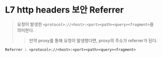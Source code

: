 # L7 http headers 보안 Referrer

> 요청이 발생한 `<protocol>://<host>:<port><path><query><fragment>`을 의미한다.
>
> > 만약 proxy를 통해 요청이 발생했다면, proxy의 주소가 referrer가 된다.

```txt
Referrer : <protocol>://<host>:<port><path><query><fragment>
```
